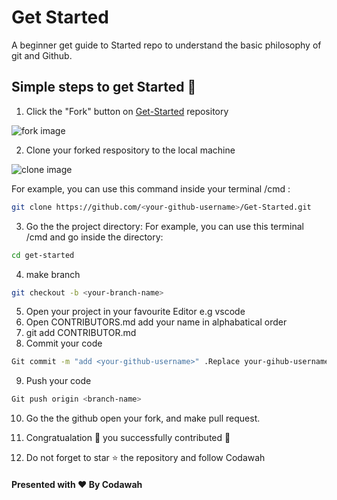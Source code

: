 # Get Started
A beginner get guide to Started repo to understand the basic philosophy of git and Github.

## Simple steps to get Started 🚀

1. Click the "Fork" button on [Get-Started](https://github.com/Codawah/Get-Started) repository

![fork image](https://github.com/Codawah/Get-Started/blob/main/Screenshot%20from%202022-08-21%2015-22-43.png?raw=true)

2. Clone your forked respository to the local machine

![clone image](https://github.com/Codawah/Get-Started/blob/main/Screenshot%20from%202022-08-21%2015-43-38.png)

For example, you can use this command inside your terminal /cmd :
```bash
git clone https://github.com/<your-github-username>/Get-Started.git
```
3. Go the the project directory: 
For example, you can use this terminal /cmd and go inside the directory:
```bash
cd get-started
```
4. make branch
```bash
git checkout -b <your-branch-name>
```
5.  Open your project in your favourite Editor e.g vscode
6. Open CONTRIBUTORS.md add your name in alphabatical order
7. git add CONTRIBUTOR.md
8. Commit your code
```bash
Git commit -m "add <your-github-username>" .Replace your-gihub-username with your github username
```
9. Push your code

```bash
Git push origin <branch-name>
```
10. Go the the github open your fork, and make pull request.

11. Congratualation 🎊 you successfully contributed 🏁
12. Do not forget to star ⭐ the repository and follow Codawah

#### Presented with ❤️ By Codawah



